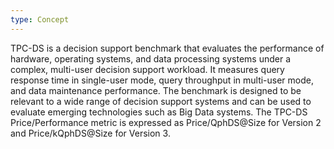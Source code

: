 ```yaml
---
type: Concept
---
```


TPC-DS is a decision support benchmark that evaluates the performance of hardware, operating systems, and data processing systems under a complex, multi-user decision support workload. It measures query response time in single-user mode, query throughput in multi-user mode, and data maintenance performance. The benchmark is designed to be relevant to a wide range of decision support systems and can be used to evaluate emerging technologies such as Big Data systems. The TPC-DS Price/Performance metric is expressed as Price/QphDS@Size for Version 2 and Price/kQphDS@Size for Version 3.